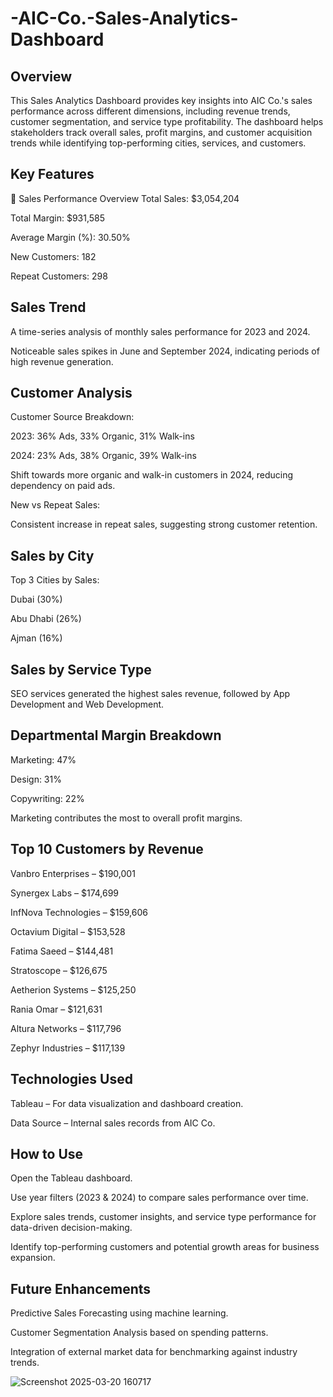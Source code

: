 # -AIC-Co.-Sales-Analytics-Dashboard
## Overview
This Sales Analytics Dashboard provides key insights into AIC Co.'s sales performance across different dimensions, including revenue trends, customer segmentation, and service type profitability. The dashboard helps stakeholders track overall sales, profit margins, and customer acquisition trends while identifying top-performing cities, services, and customers.

## Key Features
🔹 Sales Performance Overview
Total Sales: $3,054,204

Total Margin: $931,585

Average Margin (%): 30.50%

New Customers: 182

Repeat Customers: 298

## Sales Trend
A time-series analysis of monthly sales performance for 2023 and 2024.

Noticeable sales spikes in June and September 2024, indicating periods of high revenue generation.

## Customer Analysis
Customer Source Breakdown:

2023: 36% Ads, 33% Organic, 31% Walk-ins

2024: 23% Ads, 38% Organic, 39% Walk-ins

Shift towards more organic and walk-in customers in 2024, reducing dependency on paid ads.

New vs Repeat Sales:

Consistent increase in repeat sales, suggesting strong customer retention.

## Sales by City
Top 3 Cities by Sales:

Dubai (30%)

Abu Dhabi (26%)

Ajman (16%)

##  Sales by Service Type
SEO services generated the highest sales revenue, followed by App Development and Web Development.

## Departmental Margin Breakdown
Marketing: 47%

Design: 31%

Copywriting: 22%

Marketing contributes the most to overall profit margins.

## Top 10 Customers by Revenue
Vanbro Enterprises – $190,001

Synergex Labs – $174,699

InfNova Technologies – $159,606

Octavium Digital – $153,528

Fatima Saeed – $144,481

Stratoscope – $126,675

Aetherion Systems – $125,250

Rania Omar – $121,631

Altura Networks – $117,796

Zephyr Industries – $117,139

## Technologies Used
Tableau – For data visualization and dashboard creation.

Data Source – Internal sales records from AIC Co.

## How to Use
Open the Tableau dashboard.

Use year filters (2023 & 2024) to compare sales performance over time.

Explore sales trends, customer insights, and service type performance for data-driven decision-making.

Identify top-performing customers and potential growth areas for business expansion.

## Future Enhancements
Predictive Sales Forecasting using machine learning.

Customer Segmentation Analysis based on spending patterns.

Integration of external market data for benchmarking against industry trends.

![Screenshot 2025-03-20 160717](https://github.com/user-attachments/assets/27291ed8-ee7a-425d-a178-cb065efe8425)
